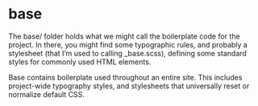 # base

The base/ folder holds what we might call the boilerplate code for the project. In there, you might find some typographic rules, and probably a stylesheet (that I’m used to calling _base.scss), defining some standard styles for commonly used HTML elements.

Base contains boilerplate used throughout an entire site. This includes project-wide typography styles, and stylesheets that universally reset or normalize default CSS.

